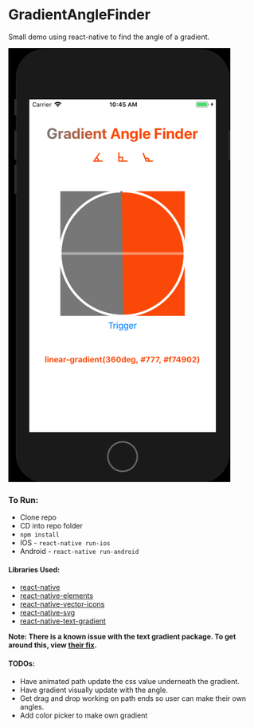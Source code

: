 # GradientAngleFinder

Small demo using react-native to find the angle of a gradient.

![IOS Screengrab](src/assets/gradient_sh.png)

### To Run:
* Clone repo
* CD into repo folder
* `npm install`
* IOS - `react-native run-ios`
* Android - `react-native run-android`

#### Libraries Used:
* [react-native](https://facebook.github.io/react-native/)
* [react-native-elements](https://react-native-training.github.io/react-native-elements/)
* [react-native-vector-icons](https://github.com/oblador/react-native-vector-icons)
* [react-native-svg](https://github.com/react-native-community/react-native-svg)
* [react-native-text-gradient](https://github.com/iyegoroff/react-native-text-gradient)


**Note: There is a known issue with the text gradient package. To get around this, view [their fix](https://github.com/iyegoroff/react-native-text-gradient#usage-with-rn--0560).**

#### TODOs:
* Have animated path update the css value underneath the gradient.
* Have gradient visually update with the angle.
* Get drag and drop working on path ends so user can make their own angles.
* Add color picker to make own gradient
